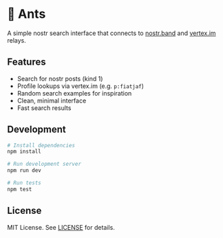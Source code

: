# 🐜 Ants

A simple nostr search interface that connects to [nostr.band](https://nostr.band) and [vertex.im](https://vertex.im) relays.

## Features

- Search for nostr posts (kind 1)
- Profile lookups via vertex.im (e.g. `p:fiatjaf`)
- Random search examples for inspiration
- Clean, minimal interface
- Fast search results

## Development

```bash
# Install dependencies
npm install

# Run development server
npm run dev

# Run tests
npm test
```

## License

MIT License. See [LICENSE](LICENSE) for details.
